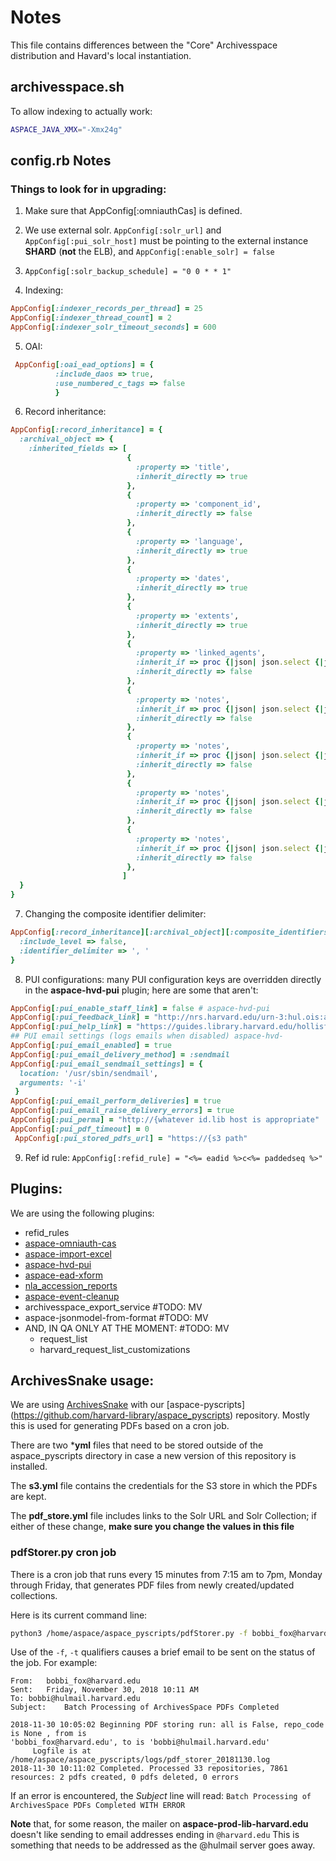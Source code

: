 # Notes

This file contains differences between the "Core" Archivesspace distribution and Havard's local instantiation.

## archivesspace.sh

To allow indexing to actually work:

```bash
ASPACE_JAVA_XMX="-Xmx24g"
```

## config.rb Notes

### Things to look for in upgrading:

1. Make sure that AppConfig[:omniauthCas] is defined.
2. We use external solr.  `AppConfig[:solr_url]` and `AppConfig[:pui_solr_host]` must be pointing to the external instance **SHARD** (**not** the ELB), and `AppConfig[:enable_solr] = false`

3. `AppConfig[:solr_backup_schedule] = "0 0 * * 1"`
4. Indexing:  
```ruby
AppConfig[:indexer_records_per_thread] = 25  
AppConfig[:indexer_thread_count] = 2  
AppConfig[:indexer_solr_timeout_seconds] = 600 
```
5. OAI:
```ruby
 AppConfig[:oai_ead_options] = {
          :include_daos => true,
          :use_numbered_c_tags => false
          }

```
6. Record inheritance:

```ruby
AppConfig[:record_inheritance] = {
  :archival_object => {
    :inherited_fields => [
                          {
                            :property => 'title',
                            :inherit_directly => true
                          },
                          {
                            :property => 'component_id',
                            :inherit_directly => false
                          },
                          {
                            :property => 'language',
                            :inherit_directly => true
                          },
                          {
                            :property => 'dates',
                            :inherit_directly => true
                          },
                          {
                            :property => 'extents',
                            :inherit_directly => true
                          },
                          {
                            :property => 'linked_agents',
                            :inherit_if => proc {|json| json.select {|j| j['role'] == 'creator'} },
                            :inherit_directly => false
                          },
                          {
                            :property => 'notes',
                            :inherit_if => proc {|json| json.select {|j| j['type'] == 'accessrestrict'} },
                            :inherit_directly => false
                          },
                          {
                            :property => 'notes',
                            :inherit_if => proc {|json| json.select {|j| j['type'] == 'scopecontent'} },
                            :inherit_directly => false
                          },
                          {
                            :property => 'notes',
                            :inherit_if => proc {|json| json.select {|j| j['type'] == 'langmaterial'} },
                            :inherit_directly => false
                          },
                          {
                            :property => 'notes',
                            :inherit_if => proc {|json| json.select {|j| j['type'] == 'physloc'} },
                            :inherit_directly => false
                          },
                         ]
  }
}
```

7. Changing the composite identifier delimiter:
```ruby
AppConfig[:record_inheritance][:archival_object][:composite_identifiers] = {
  :include_level => false,
  :identifier_delimiter => ', '
}
```
8. PUI configurations:  many PUI configuration keys are overridden directly in the **aspace-hvd-pui** plugin; here are some that aren't:
```ruby
AppConfig[:pui_enable_staff_link] = false # aspace-hvd-pui
AppConfig[:pui_feedback_link] = "http://nrs.harvard.edu/urn-3:hul.ois:archivesdiscovery"
AppConfig[:pui_help_link] = "https://guides.library.harvard.edu/hollisforarchivaldiscovery"
## PUI email settings (logs emails when disabled) aspace-hvd- 
AppConfig[:pui_email_enabled] = true  
AppConfig[:pui_email_delivery_method] = :sendmail 
AppConfig[:pui_email_sendmail_settings] = {  
  location: '/usr/sbin/sendmail',          
  arguments: '-i' 
 }   
AppConfig[:pui_email_perform_deliveries] = true  
AppConfig[:pui_email_raise_delivery_errors] = true    
AppConfig[:pui_perma] = "http://{whatever id.lib host is appropriate"
AppConfig[:pui_pdf_timeout] = 0
 AppConfig[:pui_stored_pdfs_url] = "https://{s3 path"
```
9. Ref id rule:
`AppConfig[:refid_rule] = "<%= eadid %>c<%= paddedseq %>"`
## Plugins:

We are using the following plugins:
* refid_rules
* [aspace-omniauth-cas](https://github.com/harvard-library/aspace-omniauth-cas)
* [aspace-import-excel](https://github.com/harvard-library/aspace-import-excel)
* [aspace-hvd-pui](https://github.com/harvard-library/aspace-hvd-pui)
* [aspace-ead-xform](https://github.com/harvard-library/aspace-ead-xform)
* [nla_accession_reports](https://github.com/harvard-library/nla_accession_reports)
* [aspace-event-cleanup](https://github.com/harvard-library/aspace-event-cleanup)
* archivesspace_export_service #TODO: MV
* aspace-jsonmodel-from-format #TODO: MV
*  AND, IN QA ONLY AT THE MOMENT: #TODO: MV
   * request_list
   * harvard_request_list_customizations

## ArchivesSnake usage:

We are using [ArchivesSnake](https://github.com/archivesspace-labs/ArchivesSnake) with our [aspace-pyscripts] (https://github.com/harvard-library/aspace_pyscripts) repository.  Mostly this is used for generating PDFs based on a cron job.

There are two ***yml** files that need to be stored outside of the aspace_pyscripts directory in case a new version of this repository is installed.  

The **s3.yml** file contains the credentials for the S3 store in which the PDFs are kept.

The **pdf_store.yml** file includes links to the Solr URL and Solr Collection; if either of these change, **make sure you change the values in this file**

### pdfStorer.py cron job

There is a cron job that runs every 15 minutes from 7:15 am to 7pm, Monday through Friday, that generates PDF files from newly created/updated collections.  

Here is its current command line:
```bash
python3 /home/aspace/aspace_pyscripts/pdfStorer.py -f bobbi_fox@harvard.edu -t bobbi@hulmail.harvard.edu
```
Use of the `-f`, `-t` qualifiers causes a brief email to be sent on the status of the job.  For example:

```
From:	bobbi_fox@harvard.edu
Sent:	Friday, November 30, 2018 10:11 AM
To:	bobbi@hulmail.harvard.edu
Subject:	Batch Processing of ArchivesSpace PDFs Completed

2018-11-30 10:05:02 Beginning PDF storing run: all is False, repo_code is None , from is 
'bobbi_fox@harvard.edu', to is 'bobbi@hulmail.harvard.edu'
	 Logfile is at /home/aspace/aspace_pyscripts/logs/pdf_storer_20181130.log
2018-11-30 10:11:02 Completed. Processed 33 repositories, 7861 resources: 2 pdfs created, 0 pdfs deleted, 0 errors
```
If an error is encountered, the *Subject* line will read:
```Batch Processing of ArchivesSpace PDFs Completed WITH ERROR```

**Note** that, for some reason, the mailer on **aspace-prod-lib-harvard.edu** doesn't like sending to email addresses ending in `@harvard.edu`  This is something that needs to be addressed as the @hulmail server goes away.
